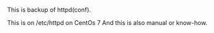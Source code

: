 This is backup of httpd(conf).

This is on /etc/httpd on CentOs 7
And this is also manual or know-how.
